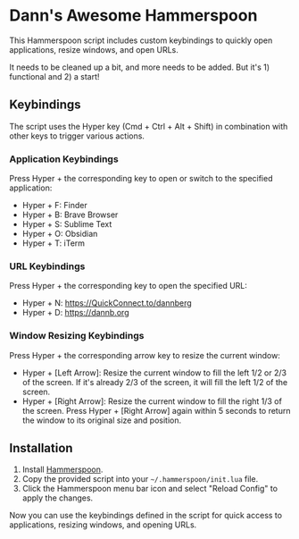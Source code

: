 # Dann's Awesome Hammerspoon

This Hammerspoon script includes custom keybindings to quickly open applications, resize windows, and open URLs.

It needs to be cleaned up a bit, and more needs to be added. But it's 1) functional and 2) a start!

## Keybindings

The script uses the Hyper key (Cmd + Ctrl + Alt + Shift) in combination with other keys to trigger various actions.

### Application Keybindings

Press Hyper + the corresponding key to open or switch to the specified application:

- Hyper + F: Finder
- Hyper + B: Brave Browser
- Hyper + S: Sublime Text
- Hyper + O: Obsidian
- Hyper + T: iTerm

### URL Keybindings

Press Hyper + the corresponding key to open the specified URL:

- Hyper + N: https://QuickConnect.to/dannberg
- Hyper + D: https://dannb.org

### Window Resizing Keybindings

Press Hyper + the corresponding arrow key to resize the current window:

- Hyper + [Left Arrow]: Resize the current window to fill the left 1/2 or 2/3 of the screen. If it's already 2/3 of the screen, it will fill the left 1/2 of the screen.
- Hyper + [Right Arrow]: Resize the current window to fill the right 1/3 of the screen. Press Hyper + [Right Arrow] again within 5 seconds to return the window to its original size and position.

## Installation

1. Install [Hammerspoon](https://www.hammerspoon.org/).
2. Copy the provided script into your `~/.hammerspoon/init.lua` file.
3. Click the Hammerspoon menu bar icon and select "Reload Config" to apply the changes.

Now you can use the keybindings defined in the script for quick access to applications, resizing windows, and opening URLs.
